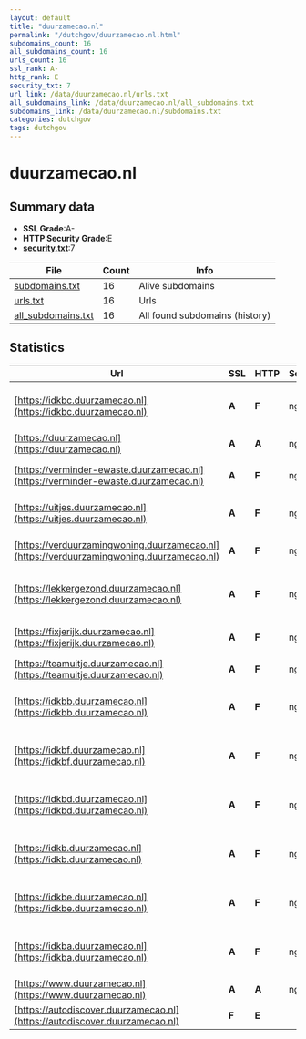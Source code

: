 ```yaml
---
layout: default
title: "duurzamecao.nl"
permalink: "/dutchgov/duurzamecao.nl.html"
subdomains_count: 16
all_subdomains_count: 16
urls_count: 16
ssl_rank: A-
http_rank: E
security_txt: 7
url_link: /data/duurzamecao.nl/urls.txt
all_subdomains_link: /data/duurzamecao.nl/all_subdomains.txt
subdomains_link: /data/duurzamecao.nl/subdomains.txt
categories: dutchgov
tags: dutchgov
---
```



# duurzamecao.nl
## Summary data


 - **SSL Grade**:A-
 - **HTTP Security Grade**:E
 - **[security.txt](https://www.digitaleoverheid.nl/nieuws/standaard-security-txt-nu-verplicht-voor-overheid/)**:7


| File       | Count | Info |
|------------|-------|------|
|[subdomains.txt](/DutchGovScope/data/duurzamecao.nl/subdomains.txt)|16|Alive subdomains|
|[urls.txt](/DutchGovScope/data/duurzamecao.nl/urls.txt)|16|Urls|
|[all_subdomains.txt](/DutchGovScope/data/duurzamecao.nl/all_subdomains.txt)|16|All found subdomains (history)|


## Statistics


| Url | SSL | HTTP | Server | Cookie | HSTS | CORS | CTO | CSP | XFO | XXP | RP |FP| Tech |Title |
|--------|-------|-------|------|------|------|------|------|------|------|------|------|------|------|------|
|[https://idkbc.duurzamecao.nl](https://idkbc.duurzamecao.nl)| **A**| **F**|nginx| | | | | | | | :white_check_mark: | |MySQL Nginx PHP WooCommerce:8.0.1 WordPress:6.3.4 Yoast SEO:22.4|IDKB C|
|[https://duurzamecao.nl](https://duurzamecao.nl)| **A**| **A**|nginx| |:white_check_mark: | | |:warning: | :white_check_mark: | :white_check_mark: | :white_check_mark: | |Nginx||
|[https://verminder-ewaste.duurzamecao.nl](https://verminder-ewaste.duurzamecao.nl)| **A**| **F**|nginx| | | | | | | | :white_check_mark: | |MySQL Nginx PHP WordPress Yoast SEO:22.6|Verminder eWaste|
|[https://uitjes.duurzamecao.nl](https://uitjes.duurzamecao.nl)| **A**| **F**|nginx| | | | | | | | :white_check_mark: | |MySQL Nginx PHP WordPress jQuery prettyPhoto|Home - Duurzame...|
|[https://verduurzamingwoning.duurzamecao.nl](https://verduurzamingwoning.duurzamecao.nl)| **A**| **F**|nginx| | | | | | | | :white_check_mark: | |MySQL Nginx PHP WordPress Yoast SEO:22.4|Verduurzaam je w...|
|[https://lekkergezond.duurzamecao.nl](https://lekkergezond.duurzamecao.nl)| **A**| **F**|nginx| | | | | | | | :white_check_mark: | |MySQL Nginx PHP Site Kit:1.107.0 WordPress Yoast SEO:22.6|Lekker gezond|
|[https://fixjerijk.duurzamecao.nl](https://fixjerijk.duurzamecao.nl)| **A**| **F**|nginx| | | | | | | | :white_check_mark: | |MySQL Nginx PHP WordPress Yoast SEO:22.6|Fix je Rijk!|
|[https://teamuitje.duurzamecao.nl](https://teamuitje.duurzamecao.nl)| **A**| **F**|nginx| | | | | | | | :white_check_mark: | |MySQL Nginx PHP WordPress|Home - Rijkstool...|
|[https://idkbb.duurzamecao.nl](https://idkbb.duurzamecao.nl)| **A**| **F**|nginx| | | | | | | | :white_check_mark: | |MySQL Nginx PHP WooCommerce:8.0.1 WordPress:6.3.4 Yoast SEO:22.5|IDKB B|
|[https://idkbf.duurzamecao.nl](https://idkbf.duurzamecao.nl)| **A**| **F**|nginx| | | | | | | | :white_check_mark: | |MySQL Nginx PHP WooCommerce:8.0.2 WordPress:6.3.4 Yoast SEO:22.6|IDKB F|
|[https://idkbd.duurzamecao.nl](https://idkbd.duurzamecao.nl)| **A**| **F**|nginx| | | | | | | | :white_check_mark: | |MySQL Nginx PHP WooCommerce:8.0.1 WordPress:6.3.4 Yoast SEO:22.5|IDKB D|
|[https://idkb.duurzamecao.nl](https://idkb.duurzamecao.nl)| **A**| **F**|nginx| | | | | | | | :white_check_mark: | |MySQL Nginx PHP WooCommerce:8.0.1 WordPress:6.3.4 Yoast SEO:22.5|Rijkstools|
|[https://idkbe.duurzamecao.nl](https://idkbe.duurzamecao.nl)| **A**| **F**|nginx| | | | | | | | :white_check_mark: | |MySQL Nginx PHP WooCommerce:8.0.1 WordPress:6.3.3 Yoast SEO:22.4|IDKB E|
|[https://idkba.duurzamecao.nl](https://idkba.duurzamecao.nl)| **A**| **F**|nginx| | | | | | | | :white_check_mark: | |MySQL Nginx PHP WooCommerce:8.0.1 WordPress:6.3.4 Yoast SEO:22.6|IDKB A|
|[https://www.duurzamecao.nl](https://www.duurzamecao.nl)| **A**| **A**|nginx| |:white_check_mark: | | |:warning: | :white_check_mark: | :white_check_mark: | :white_check_mark: | |Nginx||
|[https://autodiscover.duurzamecao.nl](https://autodiscover.duurzamecao.nl)| **F**| **E**|| | | | | | | | :white_check_mark: | |||

